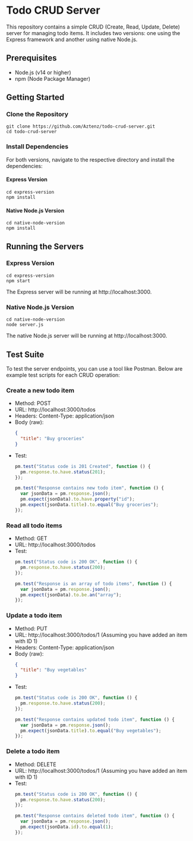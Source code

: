 # Todo CRUD Server

This repository contains a simple CRUD (Create, Read, Update, Delete) server for managing todo items. It includes two versions: one using the Express framework and another using native Node.js.

## Prerequisites

- Node.js (v14 or higher)
- npm (Node Package Manager)

## Getting Started

### Clone the Repository

```
git clone https://github.com/Aztenz/todo-crud-server.git
cd todo-crud-server
```

### Install Dependencies

For both versions, navigate to the respective directory and install the dependencies:

#### Express Version

```
cd express-version
npm install
```

#### Native Node.js Version

```
cd native-node-version
npm install
```

## Running the Servers

### Express Version

```
cd express-version
npm start
```

The Express server will be running at http://localhost:3000.

### Native Node.js Version

```
cd native-node-version
node server.js
```

The native Node.js server will be running at http://localhost:3000.

## Test Suite

To test the server endpoints, you can use a tool like Postman. Below are example test scripts for each CRUD operation:

### Create a new todo item

- Method: POST
- URL: http://localhost:3000/todos
- Headers: Content-Type: application/json
- Body (raw):
  ```json
  {
    "title": "Buy groceries"
  }
  ```
- Test:
  ```javascript
  pm.test("Status code is 201 Created", function () {
    pm.response.to.have.status(201);
  });

  pm.test("Response contains new todo item", function () {
    var jsonData = pm.response.json();
    pm.expect(jsonData).to.have.property("id");
    pm.expect(jsonData.title).to.equal("Buy groceries");
  });
  ```

### Read all todo items

- Method: GET
- URL: http://localhost:3000/todos
- Test:
  ```javascript
  pm.test("Status code is 200 OK", function () {
    pm.response.to.have.status(200);
  });

  pm.test("Response is an array of todo items", function () {
    var jsonData = pm.response.json();
    pm.expect(jsonData).to.be.an("array");
  });
  ```

### Update a todo item

- Method: PUT
- URL: http://localhost:3000/todos/1 (Assuming you have added an item with ID 1)
- Headers: Content-Type: application/json
- Body (raw):
  ```json
  {
    "title": "Buy vegetables"
  }
  ```
- Test:
  ```javascript
  pm.test("Status code is 200 OK", function () {
    pm.response.to.have.status(200);
  });

  pm.test("Response contains updated todo item", function () {
    var jsonData = pm.response.json();
    pm.expect(jsonData.title).to.equal("Buy vegetables");
  });
  ```

### Delete a todo item

- Method: DELETE
- URL: http://localhost:3000/todos/1 (Assuming you have added an item with ID 1)
- Test:
  ```javascript
  pm.test("Status code is 200 OK", function () {
    pm.response.to.have.status(200);
  });

  pm.test("Response contains deleted todo item", function () {
    var jsonData = pm.response.json();
    pm.expect(jsonData.id).to.equal(1);
  });
  ```
